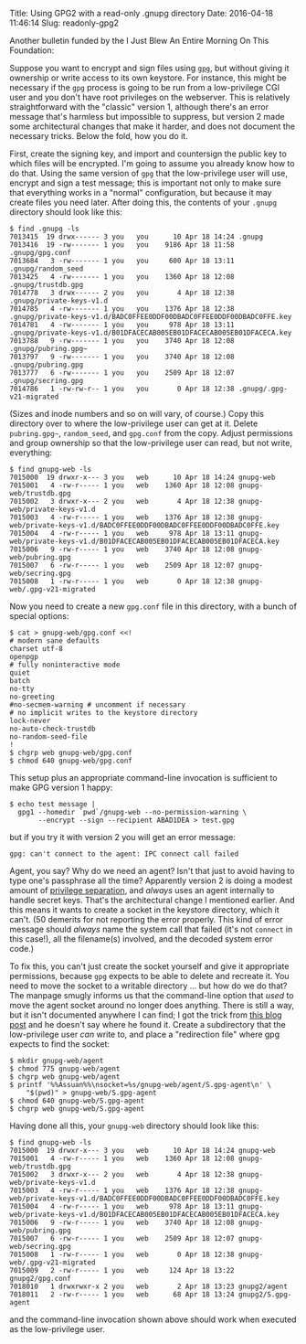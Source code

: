 Title: Using GPG2 with a read-only .gnupg directory
Date: 2016-04-18 11:46:14
Slug: readonly-gpg2

Another bulletin funded by the I Just Blew An Entire Morning On This
Foundation:

Suppose you want to encrypt and sign files using [`gpg`][gpg], but
without giving it ownership or write access to its own keystore.  For
instance, this might be necessary if the `gpg` process is going to be
run from a low-privilege CGI user and you don't have root privileges
on the webserver.  This is relatively straightforward with the
"classic" version 1, although there's an error message that's harmless
but impossible to suppress, but version 2 made some architectural
changes that make it harder, and does not document the necessary
tricks.  Below the fold, how you do it.

<!--more-->

First, create the signing key, and import and countersign the public
key to which files will be encrypted.  I'm going to assume you already
know how to do that.  Using the same version of `gpg` that the
low-privilege user will use, encrypt and sign a test message; this is
important not only to make sure that everything works in a "normal"
configuration, but because it may create files you need later.  After
doing this, the contents of your `.gnupg` directory should look like this:

    $ find .gnupg -ls
    7013415  19 drwx------ 3 you   you      10 Apr 18 14:24 .gnupg
    7013416  19 -rw------- 1 you   you    9186 Apr 18 11:58 .gnupg/gpg.conf
    7013684   3 -rw------- 1 you   you     600 Apr 18 13:11 .gnupg/random_seed
    7013425   4 -rw------- 1 you   you    1360 Apr 18 12:08 .gnupg/trustdb.gpg
    7014778   3 drwx------ 2 you   you       4 Apr 18 12:38 .gnupg/private-keys-v1.d
    7014785   4 -rw------- 1 you   you    1376 Apr 18 12:38 .gnupg/private-keys-v1.d/BADC0FFEE0DDF00DBADC0FFEE0DDF00DBADC0FFE.key
    7014781   4 -rw------- 1 you   you     978 Apr 18 13:11 .gnupg/private-keys-v1.d/B01DFACECAB005EB01DFACECAB005EB01DFACECA.key
    7013788   9 -rw------- 1 you   you    3740 Apr 18 12:08 .gnupg/pubring.gpg~
    7013797   9 -rw------- 1 you   you    3740 Apr 18 12:08 .gnupg/pubring.gpg
    7013777   6 -rw------- 1 you   you    2509 Apr 18 12:07 .gnupg/secring.gpg
    7014786   1 -rw-rw-r-- 1 you   you       0 Apr 18 12:38 .gnupg/.gpg-v21-migrated

(Sizes and inode numbers and so on will vary, of course.)  Copy this
directory over to where the low-privilege user can get at it.  Delete
`pubring.gpg~`, `random_seed`, and `gpg.conf` from the copy.  Adjust
permissions and group ownership so that the low-privilege user can
read, but not write, everything:

    $ find gnupg-web -ls
    7015000  19 drwxr-x--- 3 you   web      10 Apr 18 14:24 gnupg-web
    7015001   4 -rw-r----- 1 you   web    1360 Apr 18 12:08 gnupg-web/trustdb.gpg
    7015002   3 drwxr-x--- 2 you   web       4 Apr 18 12:38 gnupg-web/private-keys-v1.d
    7015003   4 -rw-r----- 1 you   web    1376 Apr 18 12:38 gnupg-web/private-keys-v1.d/BADC0FFEE0DDF00DBADC0FFEE0DDF00DBADC0FFE.key
    7015004   4 -rw-r----- 1 you   web     978 Apr 18 13:11 gnupg-web/private-keys-v1.d/B01DFACECAB005EB01DFACECAB005EB01DFACECA.key
    7015006   9 -rw-r----- 1 you   web    3740 Apr 18 12:08 gnupg-web/pubring.gpg
    7015007   6 -rw-r----- 1 you   web    2509 Apr 18 12:07 gnupg-web/secring.gpg
    7015008   1 -rw-r----- 1 you   web       0 Apr 18 12:38 gnupg-web/.gpg-v21-migrated

Now you need to create a new `gpg.conf` file in this directory, with a
bunch of special options:

    $ cat > gnupg-web/gpg.conf <<!
    # modern sane defaults
    charset utf-8
    openpgp
    # fully noninteractive mode
    quiet
    batch
    no-tty
    no-greeting
    #no-secmem-warning # uncomment if necessary
    # no implicit writes to the keystore directory
    lock-never
    no-auto-check-trustdb
    no-random-seed-file
    !
    $ chgrp web gnupg-web/gpg.conf
    $ chmod 640 gnupg-web/gpg.conf

This setup plus an appropriate command-line invocation is sufficient
to make GPG version 1 happy:

    $ echo test message |
      gpg1 --homedir `pwd`/gnupg-web --no-permission-warning \
           --encrypt --sign --recipient ABAD1DEA > test.gpg

but if you try it with version 2 you will get an error message:

    gpg: can't connect to the agent: IPC connect call failed

Agent, you say? Why do we need an agent?  Isn't that just to avoid
having to type one's passphrase all the time?  Apparently version 2 is
doing a modest amount of [privilege separation][], and *always* uses
an agent internally to handle secret keys.  That's the architectural
change I mentioned earlier.  And this means it wants to create a
socket in the keystore directory, which it can't.  (50 demerits for
not reporting the error properly.  This kind of error message should
*always* name the system call that failed (it's not `connect` in this
case!), all the filename(s) involved, and the decoded system error
code.)

To fix this, you can't just create the socket yourself and give it
appropriate permissions, because `gpg` expects to be able to delete and
recreate it.  You need to move the socket to a writable directory ...
but how do we do that?  The manpage smugly informs us that the
command-line option that *used* to move the agent socket around no
longer does anything.  There is still a way, but it isn't documented
anywhere I can find; I got the trick from [this blog post][] and he
doesn't say where he found it.  Create a subdirectory that the
low-privilege user *can* write to, and place a "redirection file"
where gpg expects to find the socket:

    $ mkdir gnupg-web/agent
    $ chmod 775 gnupg-web/agent
    $ chgrp web gnupg-web/agent
    $ printf '%%Assuan%%\nsocket=%s/gnupg-web/agent/S.gpg-agent\n' \
        "$(pwd)" > gnupg-web/S.gpg-agent
    $ chmod 640 gnupg-web/S.gpg-agent
    $ chgrp web gnupg-web/S.gpg-agent

Having done all this, your `gnupg-web` directory should look like
this:

    $ find gnupg-web -ls
    7015000  19 drwxr-x--- 3 you   web      10 Apr 18 14:24 gnupg-web
    7015001   4 -rw-r----- 1 you   web    1360 Apr 18 12:08 gnupg-web/trustdb.gpg
    7015002   3 drwxr-x--- 2 you   web       4 Apr 18 12:38 gnupg-web/private-keys-v1.d
    7015003   4 -rw-r----- 1 you   web    1376 Apr 18 12:38 gnupg-web/private-keys-v1.d/BADC0FFEE0DDF00DBADC0FFEE0DDF00DBADC0FFE.key
    7015004   4 -rw-r----- 1 you   web     978 Apr 18 13:11 gnupg-web/private-keys-v1.d/B01DFACECAB005EB01DFACECAB005EB01DFACECA.key
    7015006   9 -rw-r----- 1 you   web    3740 Apr 18 12:08 gnupg-web/pubring.gpg
    7015007   6 -rw-r----- 1 you   web    2509 Apr 18 12:07 gnupg-web/secring.gpg
    7015008   1 -rw-r----- 1 you   web       0 Apr 18 12:38 gnupg-web/.gpg-v21-migrated
    7015009   2 -rw-r----- 1 you   web     124 Apr 18 13:22 gnupg2/gpg.conf
    7018010   1 drwxrwxr-x 2 you   web       2 Apr 18 13:23 gnupg2/agent
    7018011   2 -rw-r----- 1 you   web      68 Apr 18 13:24 gnupg2/S.gpg-agent

and the command-line invocation shown above should work when executed
as the low-privilege user.

[gpg]: https://www.gnupg.org/
[privilege separation]: https://en.wikipedia.org/wiki/Privilege_separation
[this blog post]: https://michaelheap.com/gpg-cant-connect-to-the-agent-ipc-connect-call-failed/
